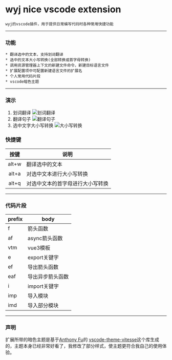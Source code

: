 # wyj nice vscode extension
    wyj的vscode插件，用于提供日常编写代码时各种常用快捷功能
--- 
### 功能
    * 翻译选中的文本，支持划词翻译
    * 选中的文本大小写转换(全部转换或首字母转换)
    * 调用资源管理器上下文的新建文件命令，新建目标语言文件
    * 扩展配置项中可配置新建语言文件的扩展名
    * 个人常用代码片段
    * vscode暗色主题
--- 
### 演示
  1. 划词翻译
     ![划词翻译](https://yujiehh.top/transHover.gif)
  2. 翻译句子
     ![翻译句子](https://yujiehh.top/trans.gif)
  3. 选中文字大小写转换
     ![大小写转换](https://yujiehh.top/change.gif)
### 快捷键

  | 按键  | 说明                             |
  | :---: | -------------------------------- |
  | alt+w | 翻译选中的文本                   |
  | alt+a | 对选中文本进行大小写转换         |
  | alt+q | 对选中文本的首字母进行大小写转换 |

---
### 代码片段
  | prefix | body             |
  | ------ | ---------------- |
  | f      | 箭头函数         |
  | af     | async箭头函数    |
  | vtm    | vue3模板         |
  | e      | export关键字     |
  | ef     | 导出箭头函数     |
  | eaf    | 导出异步箭头函数 |
  | i      | import关键字     |
  | imp    | 导入模块         |
  | imd    | 导入部分模块     |

--- 
### 声明
扩展所带的暗色主题是基于[Anthony Fu](https://github.com/antfu)的 [vscode-theme-vitesse](https://github.com/antfu/vscode-theme-vitesse)这个库生成的，主题本身已经非常好看了，我修改了部分样式，使主题更符合我自己的使用体验。

